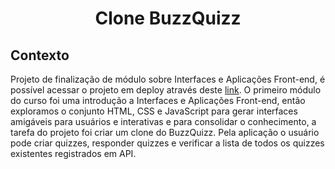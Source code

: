 <h1 align="center">Clone BuzzQuizz</h1>

<h2>Contexto</h2>

<p> Projeto de finalização de módulo sobre Interfaces e Aplicações Front-end, é possível acessar o projeto em deploy através deste <a href="https://gabao55.github.io/BuzzQuizz-clone/">link</a>. O primeiro módulo do curso foi uma introdução a Interfaces e Aplicações Front-end, então exploramos o conjunto HTML, CSS e JavaScript para gerar interfaces amigáveis para usuários e interativas e para consolidar o conhecimento, a tarefa do projeto foi criar um clone do BuzzQuizz. Pela aplicação o usuário pode criar quizzes, responder quizzes e verificar a lista de todos os quizzes existentes registrados em API.